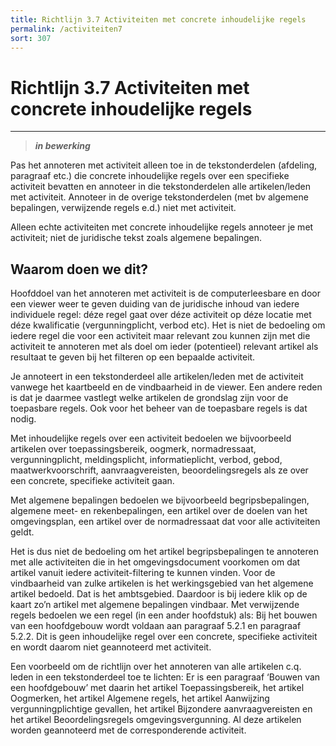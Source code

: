 ```yaml
---
title: Richtlijn 3.7 Activiteiten met concrete inhoudelijke regels
permalink: /activiteiten7
sort: 307
---
```


# Richtlijn 3.7 Activiteiten met concrete inhoudelijke regels
----------------

> _**in bewerking**_

Pas het annoteren met activiteit alleen toe in de tekstonderdelen (afdeling, paragraaf etc.) die concrete inhoudelijke regels over een specifieke activiteit bevatten en annoteer in die tekstonderdelen alle artikelen/leden met activiteit. Annoteer in de overige tekstonderdelen (met bv algemene bepalingen, verwijzende regels e.d.) niet met activiteit. 

Alleen echte activiteiten met concrete inhoudelijke regels annoteer je met activiteit; niet de juridische tekst zoals algemene bepalingen. 
 
## Waarom doen we dit?

Hoofddoel van het annoteren met activiteit is de computerleesbare en door een viewer weer te geven duiding van de juridische inhoud van iedere individuele regel: déze regel gaat over déze activiteit op déze locatie met déze kwalificatie (vergunningplicht, verbod etc). Het is niet de bedoeling om iedere regel die voor een activiteit maar relevant zou kunnen zijn met die activiteit te annoteren met als doel om ieder (potentieel) relevant artikel als resultaat te geven bij het filteren op een bepaalde activiteit. 

Je annoteert in een tekstonderdeel alle artikelen/leden met de activiteit vanwege het kaartbeeld en de vindbaarheid in de viewer. Een andere reden is dat je daarmee vastlegt welke artikelen de grondslag zijn voor de toepasbare regels. Ook voor het beheer van de toepasbare regels is dat nodig. 

Met inhoudelijke regels over een activiteit bedoelen we bijvoorbeeld artikelen over toepassingsbereik, oogmerk, normadressaat, vergunningplicht, meldingsplicht, informatieplicht, verbod, gebod, maatwerkvoorschrift, aanvraagvereisten, beoordelingsregels als ze over een concrete, specifieke activiteit gaan. 

Met algemene bepalingen bedoelen we bijvoorbeeld begripsbepalingen, algemene meet- en rekenbepalingen, een artikel over de doelen van het omgevingsplan, een artikel over de normadressaat dat voor alle activiteiten geldt. 

Het is dus niet de bedoeling om het artikel begripsbepalingen te annoteren met alle activiteiten die in het omgevingsdocument voorkomen om dat artikel vanuit iedere activiteit-filtering te kunnen vinden. Voor de vindbaarheid van zulke artikelen is het werkingsgebied van het algemene artikel bedoeld. Dat is het ambtsgebied. Daardoor is bij iedere klik op de kaart zo’n artikel met algemene bepalingen vindbaar. Met verwijzende regels bedoelen we een regel (in een ander hoofdstuk) als: Bij het bouwen van een hoofdgebouw wordt voldaan aan paragraaf 5.2.1 en paragraaf 5.2.2. Dit is geen inhoudelijke regel over een concrete, specifieke activiteit en wordt daarom niet geannoteerd met activiteit. 

Een voorbeeld om de richtlijn over het annoteren van alle artikelen c.q. leden in een tekstonderdeel toe te lichten: Er is een paragraaf ‘Bouwen van een hoofdgebouw’ met daarin het artikel Toepassingsbereik, het artikel Oogmerken, het artikel Algemene regels, het artikel Aanwijzing vergunningplichtige gevallen, het artikel Bijzondere aanvraagvereisten en het artikel Beoordelingsregels omgevingsvergunning. Al deze artikelen worden geannoteerd met de corresponderende activiteit.  
